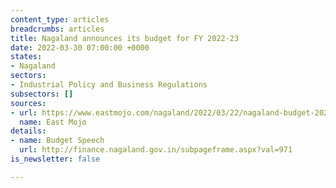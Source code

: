 ```yaml
---
content_type: articles
breadcrumbs: articles
title: Nagaland announces its budget for FY 2022-23
date: 2022-03-30 07:00:00 +0000
states:
- Nagaland
sectors:
- Industrial Policy and Business Regulations
subsectors: []
sources:
- url: https://www.eastmojo.com/nagaland/2022/03/22/nagaland-budget-2022-cm-presents-rs-2212-74-crore-budget-deficit/
  name: East Mojo
details:
- name: Budget Speech
  url: http://finance.nagaland.gov.in/subpageframe.aspx?val=971
is_newsletter: false

---
```

